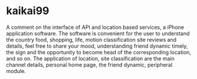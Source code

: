 kaikai99
========

A comment on the interface of API and location based services, a iPhone application software. The software is convenient for the user to understand the country food, shopping, life, motion classification site reviews and details, feel free to share your mood, understanding friend dynamic timely, the sign and the opportunity to become head of the corresponding location, and so on. The application of location, site classification are the main channel details, personal home page, the friend dynamic, peripheral module.